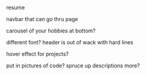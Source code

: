 resume

navbar that can go thru page

carousel of your hobbies at bottom?

different font? header is out of wack with hard lines

hover effect for projects? 

put in pictures of code?
spruce up descriptions more?